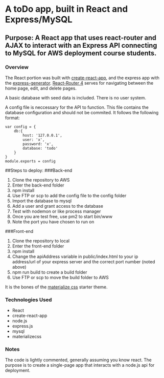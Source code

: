 # A toDo app, built in React and Express/MySQL
## Purpose: A React app that uses react-router and AJAX to interact with an Express API connecting to MySQL for AWS deployment course students.

### Overview
The React portion was built with [create-react-app](https://github.com/facebookincubator/create-react-app), and the express app with the [express-generator](https://expressjs.com/en/starter/generator.html). [React-Router 4](https://reacttraining.com/react-router/web/guides/philosophy) serves for navigating between the home page, edit, and delete pages.

A basic database with seed data is included. There is no user system.

A config file is neccessary for the API to function. This file contains the database configuration and should not be commited. It follows the following format:
```
var config = {
	db:{ 
		host: '127.0.0.1',
		user: 'x',
		password: 'x',
		database: 'todo'
	}
}
module.exports = config
```

##Steps to deploy:
###Back-end
1. Clone the repository to AWS
2. Enter the back-end folder
3. npm install
4. Use FTP or scp to add the config file to the config folder
5. Import the database to mysql
6. Add a user and grant access to the database
7. Test with nodemon or like process manager
8. Once you are test free, use pm2 to start bin/www
9. Note the port you have chosen to run on

###Front-end
1. Clone the repository to local
2. Enter the front-end folder
3. npm install
4. Change the apiAddress variable in public/index.html to your ip address/url of your express server and the correct port number (noted above)
5. npm run build to create a build folder
6. Use FTP or scp to move the build folder to AWS

It is the bones of the [materialize css](http://materializecss.com/) starter theme. 

### Technologies Used
* React
* create-react-app
* node.js
* express.js
* mysql
* materializecss

### Notes
The code is lightly commented, generally assuming you know react. The purpose is to create a single-page app that interacts with a node.js api for deployment.

